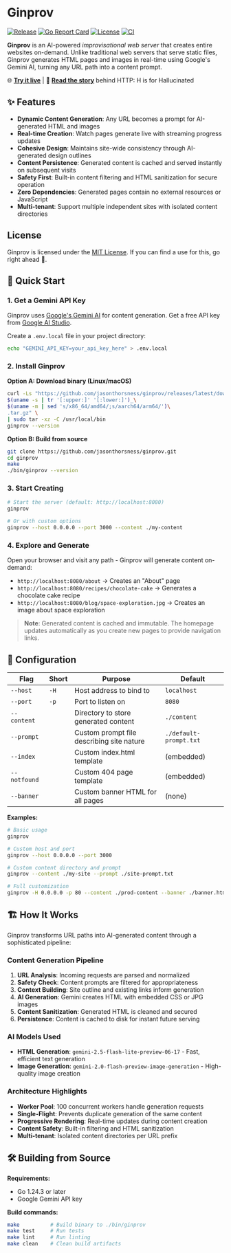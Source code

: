 # Ginprov

[![Release](https://img.shields.io/github/v/release/jasonthorsness/ginprov?label=release&style=flat-square)](https://github.com/jasonthorsness/ginprov/releases)
[![Go Report Card](https://goreportcard.com/badge/github.com/jasonthorsness/ginprov)](https://goreportcard.com/report/github.com/jasonthorsness/ginprov)
[![License](https://img.shields.io/github/license/jasonthorsness/ginprov?style=flat-square)](https://github.com/jasonthorsness/ginprov/blob/main/LICENSE)
[![CI](https://github.com/jasonthorsness/ginprov/actions/workflows/ci.yml/badge.svg)](https://github.com/jasonthorsness/ginprov/actions)

**Ginprov** is an AI-powered _improvisational web server_ that creates entire websites on-demand. Unlike traditional web servers that serve static files, Ginprov generates HTML pages and images in real-time using Google's Gemini AI, turning any URL path into a content prompt.

🌐 **[Try it live](https://extempore.dev)** | 📖 **[Read the story](https://www.jasonthorsness.com/28)** behind HTTP: H is for Hallucinated

## ✨ Features

- **Dynamic Content Generation**: Any URL becomes a prompt for AI-generated HTML and images
- **Real-time Creation**: Watch pages generate live with streaming progress updates  
- **Cohesive Design**: Maintains site-wide consistency through AI-generated design outlines
- **Content Persistence**: Generated content is cached and served instantly on subsequent visits
- **Safety First**: Built-in content filtering and HTML sanitization for secure operation
- **Zero Dependencies**: Generated pages contain no external resources or JavaScript
- **Multi-tenant**: Support multiple independent sites with isolated content directories

## License

Ginprov is licensed under the [MIT License](./LICENSE). If you can find a use for this, go right
ahead 🤣.

## 🚀 Quick Start

### 1. Get a Gemini API Key
Ginprov uses [Google's Gemini AI](https://developers.googleblog.com/en/experiment-with-gemini-20-flash-native-image-generation/) for content generation. Get a free API key from [Google AI Studio](https://aistudio.google.com/).

Create a `.env.local` file in your project directory:
```bash
echo "GEMINI_API_KEY=your_api_key_here" > .env.local
```

### 2. Install Ginprov

**Option A: Download binary (Linux/macOS)**
```bash
curl -Ls "https://github.com/jasonthorsness/ginprov/releases/latest/download/ginprov_\
$(uname -s | tr '[:upper:]' '[:lower:]')_\
$(uname -m | sed 's/x86_64/amd64/;s/aarch64/arm64/')\
.tar.gz" \
| sudo tar -xz -C /usr/local/bin
ginprov --version
```

**Option B: Build from source**
```bash
git clone https://github.com/jasonthorsness/ginprov.git
cd ginprov
make
./bin/ginprov --version
```

### 3. Start Creating
```bash
# Start the server (default: http://localhost:8080)
ginprov

# Or with custom options
ginprov --host 0.0.0.0 --port 3000 --content ./my-content
```

### 4. Explore and Generate
Open your browser and visit any path - Ginprov will generate content on-demand:
- `http://localhost:8080/about` → Creates an "About" page
- `http://localhost:8080/recipes/chocolate-cake` → Generates a chocolate cake recipe
- `http://localhost:8080/blog/space-exploration.jpg` → Creates an image about space exploration

> **Note**: Generated content is cached and immutable. The homepage updates automatically as you create new pages to provide navigation links.

## 🔧 Configuration

| Flag | Short | Purpose | Default |
|------|-------|---------|---------|
| `--host` | `-H` | Host address to bind to | `localhost` |
| `--port` | `-p` | Port to listen on | `8080` |
| `--content` | | Directory to store generated content | `./content` |
| `--prompt` | | Custom prompt file describing site nature | `./default-prompt.txt` |
| `--index` | | Custom index.html template | (embedded) |
| `--notfound` | | Custom 404 page template | (embedded) |
| `--banner` | | Custom banner HTML for all pages | (none) |

**Examples:**
```bash
# Basic usage
ginprov

# Custom host and port
ginprov --host 0.0.0.0 --port 3000

# Custom content directory and prompt
ginprov --content ./my-site --prompt ./site-prompt.txt

# Full customization
ginprov -H 0.0.0.0 -p 80 --content ./prod-content --banner ./banner.html
```

## 🏗️ How It Works

Ginprov transforms URL paths into AI-generated content through a sophisticated pipeline:

### Content Generation Pipeline
1. **URL Analysis**: Incoming requests are parsed and normalized
2. **Safety Check**: Content prompts are filtered for appropriateness
3. **Context Building**: Site outline and existing links inform generation
4. **AI Generation**: Gemini creates HTML with embedded CSS or JPG images
5. **Content Sanitization**: Generated HTML is cleaned and secured
6. **Persistence**: Content is cached to disk for instant future serving

### AI Models Used
- **HTML Generation**: `gemini-2.5-flash-lite-preview-06-17` - Fast, efficient text generation
- **Image Generation**: `gemini-2.0-flash-preview-image-generation` - High-quality image creation

### Architecture Highlights
- **Worker Pool**: 100 concurrent workers handle generation requests
- **Single-Flight**: Prevents duplicate generation of the same content
- **Progressive Rendering**: Real-time updates during content creation
- **Content Safety**: Built-in filtering and HTML sanitization
- **Multi-tenant**: Isolated content directories per URL prefix

## 🛠️ Building from Source

**Requirements:**
- Go 1.24.3 or later
- Google Gemini API key

**Build commands:**
```bash
make          # Build binary to ./bin/ginprov
make test     # Run tests  
make lint     # Run linting
make clean    # Clean build artifacts
```

